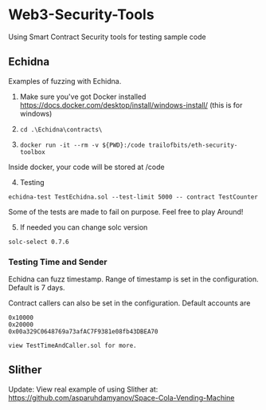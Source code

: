 # Web3-Security-Tools

Using Smart Contract Security tools for testing sample code

## Echidna

Examples of fuzzing with Echidna.

1. Make sure you've got Docker installed
   https://docs.docker.com/desktop/install/windows-install/ (this is for windows)

2. `cd .\Echidna\contracts\ `

3. `docker run -it --rm -v ${PWD}:/code trailofbits/eth-security-toolbox`

Inside docker, your code will be stored at /code

4. Testing

`echidna-test TestEchidna.sol --test-limit 5000 -- contract TestCounter`

Some of the tests are made to fail on purpose.
Feel free to play Around!

5. If needed you can change solc version

`solc-select 0.7.6`

### Testing Time and Sender

Echidna can fuzz timestamp. Range of timestamp is set in the configuration. Default is 7 days.

Contract callers can also be set in the configuration. Default accounts are

    0x10000
    0x20000
    0x00a329C0648769a73afAC7F9381e08fb43DBEA70

    view TestTimeAndCaller.sol for more.

## Slither

Update: View real example of using Slither at:
https://github.com/asparuhdamyanov/Space-Cola-Vending-Machine
